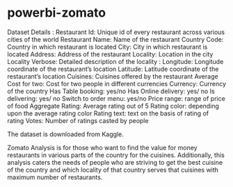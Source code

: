 # powerbi-zomato
Dataset Details :
    Restaurant Id: Unique id of every restaurant across various cities of the world 
    Restaurant Name: Name of the restaurant
    Country Code: Country in which restaurant is located
    City: City in which restaurant is located
    Address: Address of the restaurant
    Locality: Location in the city
    Locality Verbose: Detailed description of the locality :
      Longitude: Longitude coordinate of the restaurant’s location
      Latitude: Latitude coordinate of the restaurant’s location
    Cuisines: Cuisines offered by the restaurant
    Average Cost for two: Cost for two people in different currencies
    Currency: Currency of the country
    Has Table booking: yes/no
    Has Online delivery: yes/ no
    Is delivering: yes/ no
    Switch to order menu: yes/no
    Price range: range of price of food
    Aggregate Rating: Average rating out of 5
    Rating color: depending upon the average rating color
    Rating text: text on the basis of rating of rating
    Votes: Number of ratings casted by people

The dataset is downloaded from Kaggle.

Zomato Analysis is for those who want to find the value for money restaurants in various parts of the country for the cuisines. Additionally, this analysis caters the needs of people who are striving to get the best cuisine of the country and which locality of that country serves that cuisines with maximum number of restaurants.
